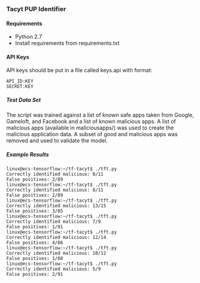 ### Tacyt PUP Identifier ###


#### Requirements ####
 - Python 2.7
 - Install requirements from requirements.txt 

#### API Keys ####
API keys should be put in a file called keys.api with format:
```
API_ID:KEY
SECRET:KEY
```

##### Test Data Set #####
The script was trained against a list of known safe apps taken from Google, Gameloft, and Facebook and a list of known malicious apps.
A list of malicious apps (available in maliciousapps/) was used to create the malicious application data.
A subset of good and malicious apps was removed and used to validate the model.

##### Example Results #####
```
linux@ecs-tensorflow:~/tf-tacyt$ ./tft.py
Correctly identified malicious: 8/11
False positives: 2/89
linux@ecs-tensorflow:~/tf-tacyt$ ./tft.py
Correctly identified malicious: 8/11
False positives: 2/89
linux@ecs-tensorflow:~/tf-tacyt$ ./tft.py
Correctly identified malicious: 13/15
False positives: 3/85
linux@ecs-tensorflow:~/tf-tacyt$ ./tft.py
Correctly identified malicious: 7/9
False positives: 1/91
linux@ecs-tensorflow:~/tf-tacyt$ ./tft.py
Correctly identified malicious: 12/14
False positives: 4/86
linux@ecs-tensorflow:~/tf-tacyt$ ./tft.py
Correctly identified malicious: 10/12
False positives: 1/88
linux@ecs-tensorflow:~/tf-tacyt$ ./tft.py
Correctly identified malicious: 5/9
False positives: 2/91
```
